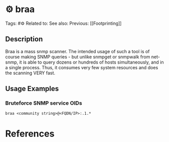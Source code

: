 # ⚙️ braa

Tags: #⚙️
Related to:
See also:
Previous: [[Footprinting]]

## Description

Braa is a mass snmp scanner. The intended usage of such a tool is of course making SNMP queries - but unlike snmpget or snmpwalk from net-snmp, it is able to query dozens or hundreds of hosts simultaneously, and in a single process. Thus, it consumes very few system resources and does the scanning VERY fast.

## Usage Examples

### Bruteforce SNMP service OIDs

	braa <community string>@<FQDN/IP>:.1.*

# References